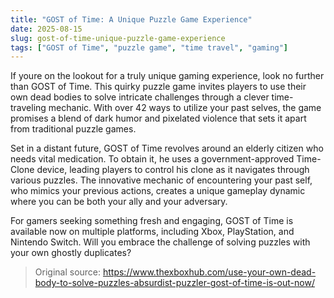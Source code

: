 ```yaml
---
title: "GOST of Time: A Unique Puzzle Game Experience"
date: 2025-08-15
slug: gost-of-time-unique-puzzle-game-experience
tags: ["GOST of Time", "puzzle game", "time travel", "gaming"]
---
```


If youre on the lookout for a truly unique gaming experience, look no further than GOST of Time. This quirky puzzle game invites players to use their own dead bodies to solve intricate challenges through a clever time-traveling mechanic. With over 42 ways to utilize your past selves, the game promises a blend of dark humor and pixelated violence that sets it apart from traditional puzzle games.

Set in a distant future, GOST of Time revolves around an elderly citizen who needs vital medication. To obtain it, he uses a government-approved Time-Clone device, leading players to control his clone as it navigates through various puzzles. The innovative mechanic of encountering your past self, who mimics your previous actions, creates a unique gameplay dynamic where you can be both your ally and your adversary.

For gamers seeking something fresh and engaging, GOST of Time is available now on multiple platforms, including Xbox, PlayStation, and Nintendo Switch. Will you embrace the challenge of solving puzzles with your own ghostly duplicates? 

> Original source: https://www.thexboxhub.com/use-your-own-dead-body-to-solve-puzzles-absurdist-puzzler-gost-of-time-is-out-now/